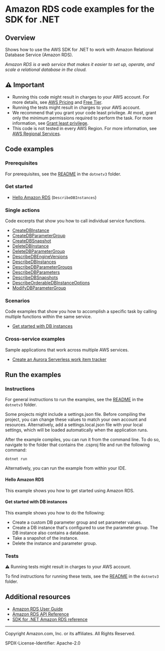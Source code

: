 # Amazon RDS code examples for the SDK for .NET

## Overview

Shows how to use the AWS SDK for .NET to work with Amazon Relational Database Service (Amazon RDS).

<!--custom.overview.start-->
<!--custom.overview.end-->

_Amazon RDS is a web service that makes it easier to set up, operate, and scale a relational database in the cloud._

## ⚠ Important

* Running this code might result in charges to your AWS account. For more details, see [AWS Pricing](https://aws.amazon.com/pricing/) and [Free Tier](https://aws.amazon.com/free/).
* Running the tests might result in charges to your AWS account.
* We recommend that you grant your code least privilege. At most, grant only the minimum permissions required to perform the task. For more information, see [Grant least privilege](https://docs.aws.amazon.com/IAM/latest/UserGuide/best-practices.html#grant-least-privilege).
* This code is not tested in every AWS Region. For more information, see [AWS Regional Services](https://aws.amazon.com/about-aws/global-infrastructure/regional-product-services).

<!--custom.important.start-->
<!--custom.important.end-->

## Code examples

### Prerequisites

For prerequisites, see the [README](../README.md#Prerequisites) in the `dotnetv3` folder.


<!--custom.prerequisites.start-->
<!--custom.prerequisites.end-->

### Get started

- [Hello Amazon RDS](Actions/HelloRDS.cs#L4) (`DescribeDBInstances`)


### Single actions

Code excerpts that show you how to call individual service functions.

- [CreateDBInstance](Actions/RDSWrapper.Instances.cs#L100)
- [CreateDBParameterGroup](Actions/RDSWrapper.ParameterGroups.cs#L37)
- [CreateDBSnapshot](Actions/RDSWrapper.Snapshots.cs#L17)
- [DeleteDBInstance](Actions/RDSWrapper.Instances.cs#L139)
- [DeleteDBParameterGroup](Actions/RDSWrapper.ParameterGroups.cs#L85)
- [DescribeDBEngineVersions](Actions/RDSWrapper.Instances.cs#L24)
- [DescribeDBInstances](Actions/RDSWrapper.Instances.cs#L75)
- [DescribeDBParameterGroups](Actions/RDSWrapper.ParameterGroups.cs#L18)
- [DescribeDBParameters](Actions/RDSWrapper.ParameterGroups.cs#L105)
- [DescribeDBSnapshots](Actions/RDSWrapper.Snapshots.cs#L39)
- [DescribeOrderableDBInstanceOptions](Actions/RDSWrapper.Instances.cs#L46)
- [ModifyDBParameterGroup](Actions/RDSWrapper.ParameterGroups.cs#L62)

### Scenarios

Code examples that show you how to accomplish a specific task by calling multiple
functions within the same service.

- [Get started with DB instances](Scenarios/RDSInstanceScenario/RDSInstanceScenario.cs)

### Cross-service examples

Sample applications that work across multiple AWS services.

- [Create an Aurora Serverless work item tracker](../cross-service/AuroraItemTracker)


<!--custom.examples.start-->
<!--custom.examples.end-->

## Run the examples

### Instructions

For general instructions to run the examples, see the
[README](../README.md#building-and-running-the-code-examples) in the `dotnetv3` folder.

Some projects might include a settings.json file. Before compiling the project,
you can change these values to match your own account and resources. Alternatively,
add a settings.local.json file with your local settings, which will be loaded automatically
when the application runs.

After the example compiles, you can run it from the command line. To do so, navigate to
the folder that contains the .csproj file and run the following command:

```
dotnet run
```

Alternatively, you can run the example from within your IDE.


<!--custom.instructions.start-->
<!--custom.instructions.end-->

#### Hello Amazon RDS

This example shows you how to get started using Amazon RDS.



#### Get started with DB instances

This example shows you how to do the following:

- Create a custom DB parameter group and set parameter values.
- Create a DB instance that's configured to use the parameter group. The DB instance also contains a database.
- Take a snapshot of the instance.
- Delete the instance and parameter group.

<!--custom.scenario_prereqs.rds_Scenario_GetStartedInstances.start-->
<!--custom.scenario_prereqs.rds_Scenario_GetStartedInstances.end-->


<!--custom.scenarios.rds_Scenario_GetStartedInstances.start-->
<!--custom.scenarios.rds_Scenario_GetStartedInstances.end-->

### Tests

⚠ Running tests might result in charges to your AWS account.


To find instructions for running these tests, see the [README](../README.md#Tests)
in the `dotnetv3` folder.



<!--custom.tests.start-->
<!--custom.tests.end-->

## Additional resources

- [Amazon RDS User Guide](https://docs.aws.amazon.com/AmazonRDS/latest/UserGuide/Welcome.html)
- [Amazon RDS API Reference](https://docs.aws.amazon.com/AmazonRDS/latest/APIReference/Welcome.html)
- [SDK for .NET Amazon RDS reference](https://docs.aws.amazon.com/sdkfornet/v3/apidocs/items/RDS/NRDS.html)

<!--custom.resources.start-->
<!--custom.resources.end-->

---

Copyright Amazon.com, Inc. or its affiliates. All Rights Reserved.

SPDX-License-Identifier: Apache-2.0